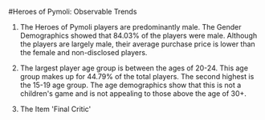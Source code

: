 #Heroes of Pymoli: Observable Trends

1. The Heroes of Pymoli players are predominantly male. The Gender Demographics showed that 84.03% of the players were male. Although the players are largely male, their average purchase price is lower than the female and non-disclosed players. 

2. The largest player age group is between the ages of 20-24. This age group makes up for 44.79% of the total players. The second highest is the 15-19 age group. The age demographics show that this is not a children's game and is not appealing to those above the age of 30+. 

3. The Item 'Final Critic'